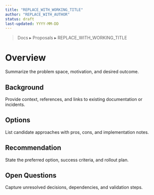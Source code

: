 ```yaml
---
title: "REPLACE_WITH_WORKING_TITLE"
author: "REPLACE_WITH_AUTHOR"
status: draft
last-updated: YYYY-MM-DD
---
```


<!-- markdownlint-disable-next-line MD041 -->
> Docs ▸ Proposals ▸ REPLACE_WITH_WORKING_TITLE

# Overview

Summarize the problem space, motivation, and desired outcome.

## Background

Provide context, references, and links to existing documentation or incidents.

## Options

List candidate approaches with pros, cons, and implementation notes.

## Recommendation

State the preferred option, success criteria, and rollout plan.

## Open Questions

Capture unresolved decisions, dependencies, and validation steps.
